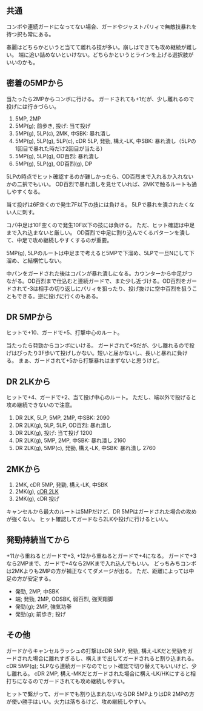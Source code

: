 ## 共通

コンボや連続ガードになってない場合、ガードやジャストパリィで無敵技暴れを待つ択も常にある。

春麗はどちらかというと当てて離れる技が多い。崩しはできても攻め継続が難しい。
端に追い詰めないといけない。どちらかというとラインを上げる選択肢がいいのかも。

## 密着の5MPから

当たったら2MPからコンボに行ける。
ガードされても+1だが、少し離れるので投げには行きづらい。

1. 5MP, 2MP
2. 5MP(g); 前歩き, 投げ: 当て投げ
3. 5MP(g), 5LP(c), 2MK, 中SBK: 暴れ潰し
4. 5MP(g), 5LP(g), 5LP(c), cDR 5LP, 発勁, 構え-LK, 中SBK: 暴れ潰し（5LPの1回目で暴れた時だけ2回目が当たる）
5. 5MP(g), 5LP(g), OD百烈: 暴れ潰し
6. 5MP(g), 5LP(g), OD百烈(g), DP

5LPの時点でヒット確認するのが難しかったら、OD百烈まで入れるか入れないかの二択でもいい。
OD百烈で暴れ潰しを見せていれば、2MKで触るルートも通しやすくなる。

当て投げは6F空くので発生7F以下の技には負ける。
5LPで暴れを潰されたくない人に刺す。

コパ中足は10F空くので発生10F以下の技には負ける。
ただ、ヒット確認は中足まで入れ込まないと厳しい。
OD百烈で中足に割り込んでくるパターンを潰して、中足で攻め継続しやすくするのが重要。

5MP(g), 5LPのルートは中足まで考えると5MPで下溜め、5LPで一旦Nにして下溜め、と結構忙しない。

中パンをガードされた後はコパンが暴れ潰しになる。カウンターから中足がつながる。OD百烈まで仕込むと連続ガードで、また少し近づける。OD百烈をガードされて-3は相手の切り返しにパリィを狙ったり、投げ抜けに空中百烈を狙うこともできる。逆に投げに行くのもある。

## DR 5MPから

ヒットで+10、ガードで+5、打撃中心のルート。

当たったら発勁からコンボにいける。
ガードされて+5だが、少し離れるので投げはぴったり3F歩いて投げしかない。短いと届かないし、長いと暴れに負ける。
まぁ、ガードされて+5から打撃暴れはまずないと思うけど。

## DR 2LKから

ヒットで+4、ガードで+2、当て投げ中心のルート。
ただし、端以外で投げると攻め継続できないので注意。

1. DR 2LK, 5LP, 5MP, 2MP, 中SBK: 2090
2. DR 2LK(g), 5LP, 5LP, OD百烈: 暴れ潰し
3. DR 2LK(g), 投げ: 当て投げ 1200
4. DR 2LK(g), 5MP, 2MP, 中SBK: 暴れ潰し 2160
5. DR 2LK(g), 5MP(c), 発勁, 構え-LK, 中SBK: 暴れ潰し 2760

## 2MKから

1. 2MK, cDR 5MP, 発勁, 構え-LK, 中SBK
2. 2MK(g), [cDR 2LK](#dr-2lkから)
3. 2MK(g), cDR 投げ

キャンセルから最大のルートは5MPだけど、DR 5MPはガードされた場合の攻めが強くない。
ヒット確認してガードなら2LKや投げに行けるといい。

## 発勁持続当てから

+11から重ねるとガードで+3, +12から重ねるとガードで+4になる。
ガードで+3なら2MPまで、ガードで+4なら2MKまで入れ込んでもいい。
どっちみちコンボは2MKよりも2MPの方が補正なくてダメージが出る。
ただ、距離によっては中足の方が安定する。

- 発勁, 2MP, 中SBK
- 端; 発勁, 2MP, ODSBK, 弱百烈, 強天翔脚
- 発勁(g); 2MP, 強気功拳
- 発勁(g); 前歩き; 投げ

## その他

ガードからキャンセルラッシュの打撃はcDR 5MP, 発勁, 構え-LKだと発勁をガードされた場合に離れすぎるし、構えまで出してガードされると割り込まれる。
cDR 5MP(g); 5LPなら連続ガードなのでヒット確認で切り替えてもいいけど、少し離れる。
cDR 2MP, 構え-MKだとガードされた場合に構え-LK/HKにすると相打ちになるのでガードされても攻め継続しやすい。

ヒットで繋がって、ガードでも割り込まれないならDR 5MPよりはDR 2MPの方が使い勝手はいい。火力は落ちるけど、攻め継続しやすい。
